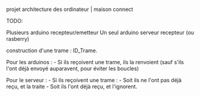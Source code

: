 projet architecture des ordinateur | maison connect


TODO:

Plusieurs arduino recepteur/emetteur
Un seul arduino serveur recepteur (ou rasberry)


construction d'une trame :
ID_Trame.


Pour les arduinos : 
    - Si ils reçoivent une trame, ils la renvoient (sauf s'ils l'ont déjà envoyé auparavent, pour éviter les boucles)

Pour le serveur : 
    - Si ils reçoivent une trame :
        - Soit ils ne l'ont pas déjà reçu, et la traite
        - Soit ils l'ont déjà reçu, et l'ignorent.